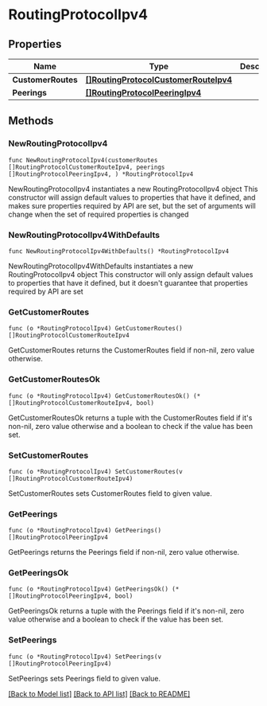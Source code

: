 # RoutingProtocolIpv4

## Properties

Name | Type | Description | Notes
------------ | ------------- | ------------- | -------------
**CustomerRoutes** | [**[]RoutingProtocolCustomerRouteIpv4**](RoutingProtocolCustomerRouteIpv4.md) |  | 
**Peerings** | [**[]RoutingProtocolPeeringIpv4**](RoutingProtocolPeeringIpv4.md) |  | 

## Methods

### NewRoutingProtocolIpv4

`func NewRoutingProtocolIpv4(customerRoutes []RoutingProtocolCustomerRouteIpv4, peerings []RoutingProtocolPeeringIpv4, ) *RoutingProtocolIpv4`

NewRoutingProtocolIpv4 instantiates a new RoutingProtocolIpv4 object
This constructor will assign default values to properties that have it defined,
and makes sure properties required by API are set, but the set of arguments
will change when the set of required properties is changed

### NewRoutingProtocolIpv4WithDefaults

`func NewRoutingProtocolIpv4WithDefaults() *RoutingProtocolIpv4`

NewRoutingProtocolIpv4WithDefaults instantiates a new RoutingProtocolIpv4 object
This constructor will only assign default values to properties that have it defined,
but it doesn't guarantee that properties required by API are set

### GetCustomerRoutes

`func (o *RoutingProtocolIpv4) GetCustomerRoutes() []RoutingProtocolCustomerRouteIpv4`

GetCustomerRoutes returns the CustomerRoutes field if non-nil, zero value otherwise.

### GetCustomerRoutesOk

`func (o *RoutingProtocolIpv4) GetCustomerRoutesOk() (*[]RoutingProtocolCustomerRouteIpv4, bool)`

GetCustomerRoutesOk returns a tuple with the CustomerRoutes field if it's non-nil, zero value otherwise
and a boolean to check if the value has been set.

### SetCustomerRoutes

`func (o *RoutingProtocolIpv4) SetCustomerRoutes(v []RoutingProtocolCustomerRouteIpv4)`

SetCustomerRoutes sets CustomerRoutes field to given value.


### GetPeerings

`func (o *RoutingProtocolIpv4) GetPeerings() []RoutingProtocolPeeringIpv4`

GetPeerings returns the Peerings field if non-nil, zero value otherwise.

### GetPeeringsOk

`func (o *RoutingProtocolIpv4) GetPeeringsOk() (*[]RoutingProtocolPeeringIpv4, bool)`

GetPeeringsOk returns a tuple with the Peerings field if it's non-nil, zero value otherwise
and a boolean to check if the value has been set.

### SetPeerings

`func (o *RoutingProtocolIpv4) SetPeerings(v []RoutingProtocolPeeringIpv4)`

SetPeerings sets Peerings field to given value.



[[Back to Model list]](../README.md#documentation-for-models) [[Back to API list]](../README.md#documentation-for-api-endpoints) [[Back to README]](../README.md)


